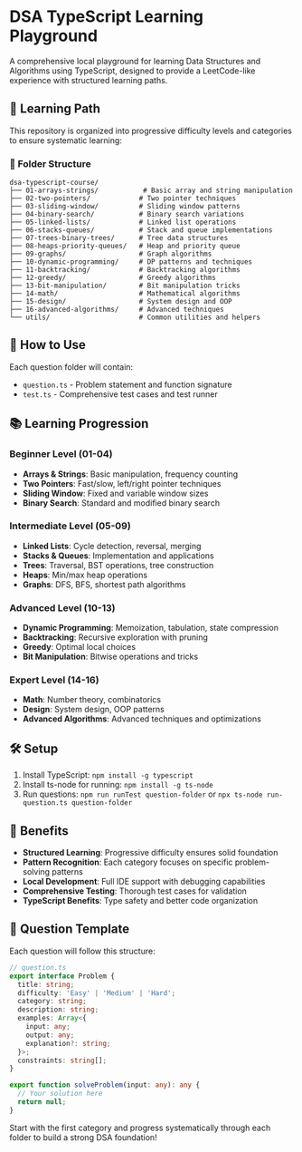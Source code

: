 # DSA TypeScript Learning Playground

A comprehensive local playground for learning Data Structures and Algorithms using TypeScript, designed to provide a LeetCode-like experience with structured learning paths.

## 🎯 Learning Path

This repository is organized into progressive difficulty levels and categories to ensure systematic learning:

### 📁 Folder Structure

```
dsa-typescript-course/
├── 01-arrays-strings/           # Basic array and string manipulation
├── 02-two-pointers/            # Two pointer techniques
├── 03-sliding-window/          # Sliding window patterns
├── 04-binary-search/           # Binary search variations
├── 05-linked-lists/            # Linked list operations
├── 06-stacks-queues/           # Stack and queue implementations
├── 07-trees-binary-trees/      # Tree data structures
├── 08-heaps-priority-queues/   # Heap and priority queue
├── 09-graphs/                  # Graph algorithms
├── 10-dynamic-programming/     # DP patterns and techniques
├── 11-backtracking/            # Backtracking algorithms
├── 12-greedy/                  # Greedy algorithms
├── 13-bit-manipulation/        # Bit manipulation tricks
├── 14-math/                    # Mathematical algorithms
├── 15-design/                  # System design and OOP
├── 16-advanced-algorithms/     # Advanced techniques
└── utils/                      # Common utilities and helpers
```

## 🚀 How to Use

Each question folder will contain:
- `question.ts` - Problem statement and function signature
- `test.ts` - Comprehensive test cases and test runner

## 📚 Learning Progression

### Beginner Level (01-04)
- **Arrays & Strings**: Basic manipulation, frequency counting
- **Two Pointers**: Fast/slow, left/right pointer techniques
- **Sliding Window**: Fixed and variable window sizes
- **Binary Search**: Standard and modified binary search

### Intermediate Level (05-09)
- **Linked Lists**: Cycle detection, reversal, merging
- **Stacks & Queues**: Implementation and applications
- **Trees**: Traversal, BST operations, tree construction
- **Heaps**: Min/max heap operations
- **Graphs**: DFS, BFS, shortest path algorithms

### Advanced Level (10-13)
- **Dynamic Programming**: Memoization, tabulation, state compression
- **Backtracking**: Recursive exploration with pruning
- **Greedy**: Optimal local choices
- **Bit Manipulation**: Bitwise operations and tricks

### Expert Level (14-16)
- **Math**: Number theory, combinatorics
- **Design**: System design, OOP patterns
- **Advanced Algorithms**: Advanced techniques and optimizations

## 🛠️ Setup

1. Install TypeScript: `npm install -g typescript`
2. Install ts-node for running: `npm install -g ts-node`
3. Run questions: `npm run runTest question-folder` or `npx ts-node run-question.ts question-folder`

## 🎯 Benefits

- **Structured Learning**: Progressive difficulty ensures solid foundation
- **Pattern Recognition**: Each category focuses on specific problem-solving patterns
- **Local Development**: Full IDE support with debugging capabilities
- **Comprehensive Testing**: Thorough test cases for validation
- **TypeScript Benefits**: Type safety and better code organization

## 📝 Question Template

Each question will follow this structure:
```typescript
// question.ts
export interface Problem {
  title: string;
  difficulty: 'Easy' | 'Medium' | 'Hard';
  category: string;
  description: string;
  examples: Array<{
    input: any;
    output: any;
    explanation?: string;
  }>;
  constraints: string[];
}

export function solveProblem(input: any): any {
  // Your solution here
  return null;
}
```

Start with the first category and progress systematically through each folder to build a strong DSA foundation! 